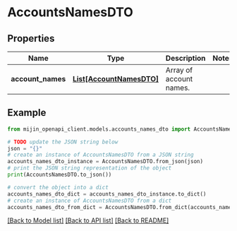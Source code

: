 # AccountsNamesDTO


## Properties

Name | Type | Description | Notes
------------ | ------------- | ------------- | -------------
**account_names** | [**List[AccountNamesDTO]**](AccountNamesDTO.md) | Array of account names. | 

## Example

```python
from mijin_openapi_client.models.accounts_names_dto import AccountsNamesDTO

# TODO update the JSON string below
json = "{}"
# create an instance of AccountsNamesDTO from a JSON string
accounts_names_dto_instance = AccountsNamesDTO.from_json(json)
# print the JSON string representation of the object
print(AccountsNamesDTO.to_json())

# convert the object into a dict
accounts_names_dto_dict = accounts_names_dto_instance.to_dict()
# create an instance of AccountsNamesDTO from a dict
accounts_names_dto_from_dict = AccountsNamesDTO.from_dict(accounts_names_dto_dict)
```
[[Back to Model list]](../README.md#documentation-for-models) [[Back to API list]](../README.md#documentation-for-api-endpoints) [[Back to README]](../README.md)


